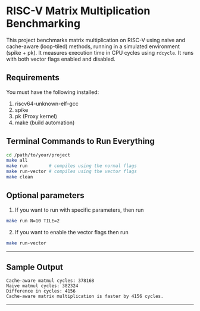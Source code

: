 # RISC-V Matrix Multiplication Benchmarking

This project benchmarks matrix multiplication on RISC-V using naive and cache-aware (loop-tiled) methods, running in a simulated environment (spike + pk). It measures execution time in CPU cycles using `rdcycle`.
It runs with both vector flags enabled and disabled.


## Requirements

You must have the following installed:

1. riscv64-unknown-elf-gcc
2. spike
3. pk (Proxy kernel)
4. make (build automation)

## Terminal Commands to Run Everything

```bash
cd /path/to/your/project
make all
make run        # compiles using the normal flags
make run-vector # compiles using the vector flags
make clean
```

## Optional parameters

1. If you want to run with specific parameters, then run 
```bash
make run N=10 TILE=2
```

2. If you want to enable the vector flags then run
```bash
make run-vector
```

---
## Sample Output

```
Cache-aware matmul cycles: 378168
Naive matmul cycles: 382324
Difference in cycles: 4156
Cache-aware matrix multiplication is faster by 4156 cycles.
```
---

